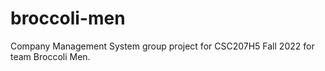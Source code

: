 # broccoli-men
Company Management System group project for CSC207H5 Fall 2022 for team Broccoli Men.
